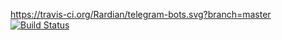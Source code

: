 https://travis-ci.org/Rardian/telegram-bots.svg?branch=master
[![Build Status](https://travis-ci.org/Rardian/telegram-bots.png)](https://travis-ci.org/Rardian/telegram-bots)
